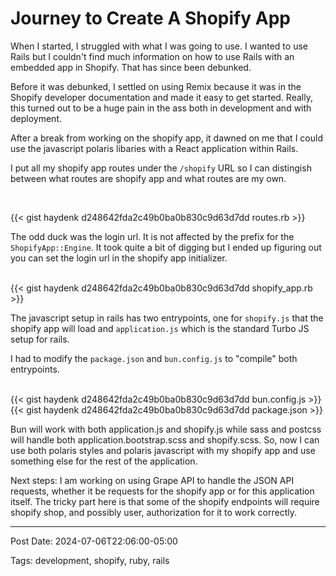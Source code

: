 # Journey to Create A Shopify App

When I started, I struggled with what I was going to use. I wanted to use Rails but I couldn't find much
information on how to use Rails with an embedded app in Shopify. That has since been debunked.

Before it was debunked, I settled on using Remix because it was in the Shopify developer documentation and made it easy 
to get started. Really, this turned out to be a huge pain in the ass both in development and with deployment.
<!--more-->
After a break from working on the shopify app, it dawned on me that I could use the javascript polaris libaries with a React
application within Rails.

I put all my shopify app routes under the `/shopify` URL so I can distingish between what routes are shopify app and what routes
are my own.

<br />

{{< gist haydenk d248642fda2c49b0ba0b830c9d63d7dd routes.rb >}}


The odd duck was the login url. It is not affected by the prefix for the `ShopifyApp::Engine`. It took quite a bit of digging but
I ended up figuring out you can set the login url in the shopify app initializer.

<br />
{{< gist haydenk d248642fda2c49b0ba0b830c9d63d7dd shopify_app.rb >}}


The javascript setup in rails has two entrypoints, one for `shopify.js` that the shopify app will load and `application.js` which is the 
standard Turbo JS setup for rails.

I had to modify the `package.json` and `bun.config.js` to "compile" both entrypoints.

<br />
{{< gist haydenk d248642fda2c49b0ba0b830c9d63d7dd bun.config.js >}}


<br />
{{< gist haydenk d248642fda2c49b0ba0b830c9d63d7dd package.json >}}


Bun will work with both application.js and shopify.js while sass and postcss will handle both application.bootstrap.scss and shopify.scss. So, now I can use both polaris styles and polaris javascript with my shopify app and use something else for the rest of the application.

Next steps: I am working on using Grape API to handle the JSON API requests, whether it be requests for the shopify app or for this application itself. The tricky part here is that some of the shopify endpoints will require shopify shop, and possibly user, authorization for it to work correctly.

---

Post Date: 2024-07-06T22:06:00-05:00

Tags: development, shopify, ruby, rails
